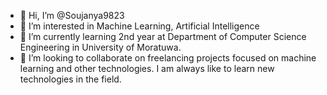 - 👋 Hi, I’m @Soujanya9823
- 👀 I’m interested in Machine Learning, Artificial Intelligence
- 🌱 I’m currently learning 2nd year at Department of Computer Science Engineering in University of Moratuwa.
- 💞️ I’m looking to collaborate on freelancing projects focused on machine learning and other technologies. I am always like to learn new technologies in the field.

<!---
Soujanya9823/Soujanya9823 is a ✨ special ✨ repository because its `README.md` (this file) appears on your GitHub profile.
You can click the Preview link to take a look at your changes.
--->
